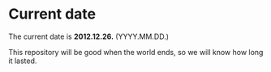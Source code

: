 # Current date

The current date is **2012.12.26.** (YYYY.MM.DD.)

This repository will be good when the world ends, so we will know how long it lasted.